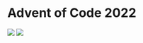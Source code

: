 Advent of Code 2022
===================

![](https://img.shields.io/badge/stars%20⭐-26-yellow) ![](https://img.shields.io/badge/days%20completed-13-red)